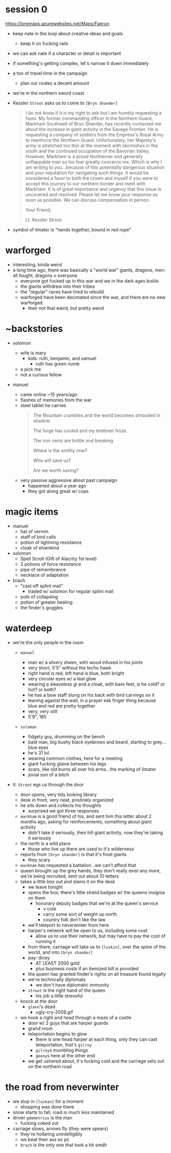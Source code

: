 # session 0
https://loremaps.azurewebsites.net/Maps/Faerun

- keep nate in the loop about creative ideas and goals
    - keep it on fucking rails

- we can ask nate if a character or detail is important

- if something's getting complex, let's narrow it down immediately

- a ton of travel time in the campaign
    - plan our routes a decent amount

- we're in the northern sword coast

- Kessler `Stroot` asks us to come to `[Bryn Shander]`
    > I do not know if it is my right to ask but I am humbly requesting a favor. My former commanding officer in the Northern Guard, Markham Southwell of Bryn Shander, has recently contacted me about the increase in giant activity in the Savage Frontier. He is requesting a company of soldiers from the Empress's Royal Army to reenforce the Northern Guard. Unfortunately, her Majesty's army is stretched too thin at the moment with skirmishes in the south and the continued occupation of the Bavorian Valley. However, Markham is a proud Northerner and generally unflappable man so his fear greatly concerns me. Which is why I am writing to you...because of this potentially dangerous situation and your reputation for navigating such things. It would be considered a favor to both the crown and myself if you were to accept this journey to our northern border and meet with Markham. It is of great importance and urgency that this issue is uncovered and resolved. Please let me know your response as soon as possible. We can discuss compensation in person.
    >
    > Your Friend,
    >
    > Lt. Kessler Stroot

- symbol of ilmater is "hands together, bound in red rope"

# warforged
- interesting, kinda weird
- a long time ago, there was basically a "world war" giants, dragons, men: all fought, dragons v everyone
    - everyone got fucked up in this war and we in the dark ages boiiiis
    - the giants withdrew into their tribes
    - the "regular" races have tried to rebuild
    - warforged have been decimated since the war, and there are no new warforged. 
        - their not that weird, but pretty weird

# ~backstories
- solomon
    - wife is mary
        - kids: ruth, benjamin, and samuel
            - ruth has green numb
    - a pick me
    - not a curious fellow

- manuel
    - came online ~15 years/ago
    - flashes of memories from the war
    - steel tablet he carries
        > The Mountain crumbles and the world becomes shrouded in shadow.
        >
        > The forge has cooled and my brethren froze.
        >
        > The iron veins are brittle and breaking
        >
        > Where is the smithy now?
        >
        > Who will save us? 
        >
        > Are we worth saving?
    - very passive aggressive about past campaign
        - happened about a year ago
        - they got along great w/ cops


# magic items
- manuel
    - hat of vermin
    - staff of bird calls
    - potion of lightning resistance
    - cloak of elvenkind
- solomon
    - Spell Scroll (Gift of Alacrity 1st level)
    - 2 potions of force resistance
    - pipe of remembrance
    - necklace of adaptation
- brach
    - "cast off splint mail"
        - traded w/ solomon for regular splint mail
    - pole of collapsing
    - potion of greater healing
    - the finder's goggles


# waterdeep
- we're the only people in the room
    - `manuel`
        - man w/ a silvery sheen, with wood infused in his joints
        - very short, 5'5" without the techo hawk
        - right hand is red, left hand is blue, both bright
        - very circular eyes w/ a teal glow
        - wearing a sleaveless gi and a cloak, with bare feet, is he cold? or hot? or both?
        - he has a bow staff slung on his back with bird carvings on it
        - leaning against the wall, in a prayer esk finger thing because blue and red are pretty together
        - very, very still
        - 5'9", 185

    - `soloman`
        - fidgety guy, drumming on the bench
        - bald man, big bushy black eyebrows and beard, starting to grey... blue eyes
        - he's 31 lol
        - wearing common clothes, here for a meeting
        - giant fucking glaive between his legs
        - scars, like old burns all over his arms...the marking of ilmater
        - jovial son of a bitch

- lt. `Stroot` egs us through the door
    - door opens, very tidy looking library
    - desk in front, very neat, pristinely organized
    - he sits down and collects his thoughts
        - surprised we got three responses
    - `markham` is a good friend of his, and sent him this letter about 2 months ago, asking for reinforcements, something about giant activity
        - didn't take it seriously, then hill giant activity, now they're taking it seriously
    - the north is a wild place
        - those who live up there are used to it's wilderness
    - reports from `[bryn shander]` is that it's frost giants
        - they scary
    - `markham` has requested a battalion...we can't afford that
    - queen brought up the grey hands, they don't really exist any more, we're being recruited, sent out about 10 letters
    - takes a little box out and slams it on the desk
        - we leave tonight
        - opens the box, there's little shield badges w/ the queens insignia on them
            - honorary deputy badges that we're at the queen's service
                - v cute
                - carry some sort of weight up north
                - country folk don't like the law
        - we'll teleport to neverwinter from here
        - harper's network will be open to us, including some cost
            - allow us to use their network, but may have to pay the cost of running it
        - from there, carriage will take us to `[luskin]`, over the spine of the world, and into `[bryn shander]`
        - pay: dicey
            - AT LEAST 2000 gold
            - plus business costs if an itemized bill is provided
        - the queen has granted finder's rights on all treasure found legally
        - we're technically diplomats
            - we don't have diplomatic immunity
        - `stroot` is the right hand of the queen
            - his job a little stressful
    - knock at the door
        - `glenn`'s dead
            - ugly-cry-2008.gif
    - we hook a right and head through a maze of a castle
        - door w/ 2 guys that are harper guards
        - grand room 
        - teleportation begins to glow
            - there is one head harper at each thing, only they can cast teleportation, that's `gilroy`
            - `gilroy`s mumbling things
            - `geeny`s here at the other end
        - we get ushered about, it's fucking cold and the carriage sets out on the northern road

# the road from neverwinter
- we stop in `[luskan]` for a moment
    - shopping was done there
- snow starts to fall, road is much less maintained
- driver `gdemetrius` is the man
    - fucking coked out
- carriage slows, arrows fly (they were spears)
    - they're hollaring unintelligibly
    - we beat their ass ez pz
    - `brach` is the only one that took a hit smdh
